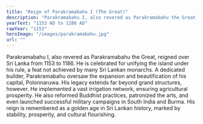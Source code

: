 ```yaml
---
title: "Reign of Parakramabahu I (The Great)"
description: "Parakramabahu I, also revered as Parakramabahu the Great, reigned over Sri Lanka from 1153 to 1186.  He is celebrated for unifying the island under his rule, a feat not achieved by many Sri Lankan monarchs.  A dedicated builder, Parakramabahu oversaw the expansion and beautification of his capital, Polonnaruwa.  His legacy extends far beyond grand structures, however.  He implemented a vast irrigation network, ensuring agricultural prosperity.  He also reformed Buddhist practices, patronized the arts, and even launched successful military campaigns in South India and Burma.  His reign is remembered as a golden age in Sri Lankan history, marked by stability, prosperity, and cultural flourishing."
yearText: "1153 AD to 1186 AD"
rawYear: "1153"
heroImage: "/images/parakramabahu.jpg"
url: ""
---
```


Parakramabahu I, also revered as Parakramabahu the Great, reigned over Sri Lanka from 1153 to 1186.  He is celebrated for unifying the island under his rule, a feat not achieved by many Sri Lankan monarchs.  A dedicated builder, Parakramabahu oversaw the expansion and beautification of his capital, Polonnaruwa.  His legacy extends far beyond grand structures, however.  He implemented a vast irrigation network, ensuring agricultural prosperity.  He also reformed Buddhist practices, patronized the arts, and even launched successful military campaigns in South India and Burma.  His reign is remembered as a golden age in Sri Lankan history, marked by stability, prosperity, and cultural flourishing.
